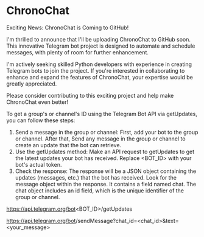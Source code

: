 # ChronoChat

Exciting News: ChronoChat is Coming to GitHub!

I'm thrilled to announce that I'll be uploading ChronoChat to GitHub soon. This innovative Telegram bot project is designed to automate and schedule messages, with plenty of room for further enhancement.

I'm actively seeking skilled Python developers with experience in creating Telegram bots to join the project. If you're interested in collaborating to enhance and expand the features of ChronoChat, your expertise would be greatly appreciated.

Please consider contributing to this exciting project and help make ChronoChat even better!

To get a group's or channel's ID using the Telegram Bot API via getUpdates, you can follow these steps:
1) Send a message in the group or channel: First, add your bot to the group or channel. After that, Send any message in the group or channel to create an update that the bot can retrieve.
2) Use the getUpdates method: Make an API request to getUpdates to get the latest updates your bot has received. Replace <BOT_ID> with your bot's actual token.
3) Check the response: The response will be a JSON object containing the updates (messages, etc.) that the bot has received.  Look for the message object within the response. It contains a field named chat.  The chat object includes an id field, which is the unique identifier of the group or channel.


https://api.telegram.org/bot<BOT_ID>/getUpdates

https://api.telegram.org/bot<token>/sendMessage?chat_id=<chat_id>&text=<your_message>
